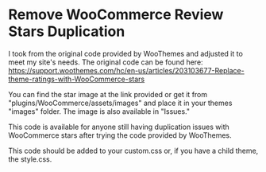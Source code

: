# Remove WooCommerce Review Stars Duplication

I took from the original code provided by WooThemes and adjusted it to meet my site's needs. 
The original code can be found here: https://support.woothemes.com/hc/en-us/articles/203103677-Replace-theme-ratings-with-WooCommerce-stars

You can find the star image at the link provided or get it from "plugins/WooCommerce/assets/images" and place it in your themes "images" folder. The image is also available in "Issues." 

This code is available for anyone still having duplication issues with WooCommerce stars after trying the code provided by WooThemes.

This code should be added to your custom.css or, if you have a child theme, the style.css.

